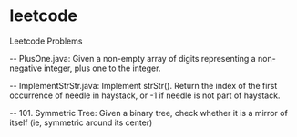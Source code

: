 # leetcode
Leetcode Problems

-- PlusOne.java: Given a non-empty array of digits representing a non-negative integer, plus one to the integer.

-- ImplementStrStr.java: Implement strStr().
   Return the index of the first occurrence of needle in haystack, or -1 if needle is not part of haystack.
   
-- 101. Symmetric Tree: Given a binary tree, check whether it is a mirror of itself (ie, symmetric around its center)
